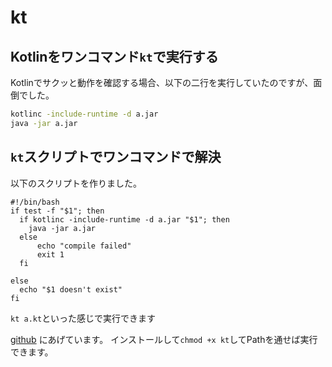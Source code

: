 # kt



## Kotlinをワンコマンド`kt`で実行する

Kotlinでサクッと動作を確認する場合、以下の二行を実行していたのですが、面倒でした。

```bash
kotlinc -include-runtime -d a.jar
java -jar a.jar
```

## `kt`スクリプトでワンコマンドで解決

以下のスクリプトを作りました。

```shell:kt
#!/bin/bash
if test -f "$1"; then
  if kotlinc -include-runtime -d a.jar "$1"; then
    java -jar a.jar
  else
      echo "compile failed"
      exit 1
  fi

else
  echo "$1 doesn't exist"
fi
```

`kt a.kt`といった感じで実行できます

[github](https://github.com/programmerkgit/kt) にあげています。
インストールして`chmod +x kt`してPathを通せば実行できます。

